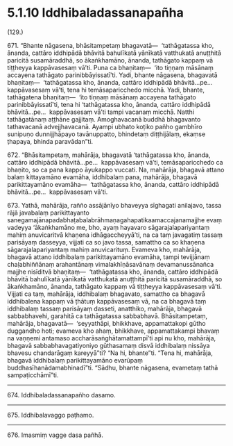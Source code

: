 # 5.1.10 Iddhibaladassanapañha

(129.)

671\. “Bhante nāgasena, bhāsitampetaṃ bhagavatā—  ‘tathāgatassa kho, ānanda, cattāro iddhipādā bhāvitā bahulīkatā yānīkatā vatthukatā anuṭṭhitā paricitā susamāraddhā, so ākaṅkhamāno, ānanda, tathāgato kappaṃ vā tiṭṭheyya kappāvasesaṃ vā’ti. Puna ca bhaṇitaṃ—  ‘ito tiṇṇaṃ māsānaṃ accayena tathāgato parinibbāyissatī’ti. Yadi, bhante nāgasena, bhagavatā bhaṇitaṃ—  ‘tathāgatassa kho, ānanda, cattāro iddhipādā bhāvitā…pe…  kappāvasesaṃ vā’ti, tena hi temāsaparicchedo micchā. Yadi, bhante, tathāgatena bhaṇitaṃ—  ‘ito tiṇṇaṃ māsānaṃ accayena tathāgato parinibbāyissatī’ti, tena hi ‘tathāgatassa kho, ānanda, cattāro iddhipādā bhāvitā…pe…  kappāvasesaṃ vā’ti tampi vacanaṃ micchā. Natthi tathāgatānaṃ aṭṭhāne gajjitaṃ. Amoghavacanā buddhā bhagavanto tathavacanā advejjhavacanā. Ayampi ubhato koṭiko pañho gambhīro sunipuṇo dunnijjhāpayo tavānuppatto, bhindetaṃ diṭṭhijālaṃ, ekaṃse ṭhapaya, bhinda paravādan”ti.

672\. “Bhāsitampetaṃ, mahārāja, bhagavatā ‘tathāgatassa kho, ānanda, cattāro iddhipādā bhāvitā…pe…  kappāvasesaṃ vā’ti, temāsaparicchedo ca bhaṇito, so ca pana kappo āyukappo vuccati. Na, mahārāja, bhagavā attano balaṃ kittayamāno evamāha, iddhibalaṃ pana, mahārāja, bhagavā parikittayamāno evamāha—  ‘tathāgatassa kho, ānanda, cattāro iddhipādā bhāvitā…pe…  kappāvasesaṃ vā’ti.

673\. Yathā, mahārāja, rañño assājānīyo bhaveyya sīghagati anilajavo, tassa rājā javabalaṃ parikittayanto sanegamajānapadabhaṭabalabrāhmaṇagahapatikaamaccajanamajjhe evaṃ vadeyya ‘ākaṅkhamāno me, bho, ayaṃ hayavaro sāgarajalapariyantaṃ mahiṃ anuvicaritvā khaṇena idhāgaccheyyā’ti, na ca taṃ javagatiṃ tassaṃ parisāyaṃ dasseyya, vijjati ca so javo tassa, samattho ca so khaṇena sāgarajalapariyantaṃ mahiṃ anuvicarituṃ. Evameva kho, mahārāja, bhagavā attano iddhibalaṃ parikittayamāno evamāha, tampi tevijjānaṃ chaḷabhiññānaṃ arahantānaṃ vimalakhīṇāsavānaṃ devamanussānañca majjhe nisīditvā bhaṇitaṃ—  ‘tathāgatassa kho, ānanda, cattāro iddhipādā bhāvitā bahulīkatā yānīkatā vatthukatā anuṭṭhitā paricitā susamāraddhā, so ākaṅkhamāno, ānanda, tathāgato kappaṃ vā tiṭṭheyya kappāvasesaṃ vā’ti. Vijjati ca taṃ, mahārāja, iddhibalaṃ bhagavato, samattho ca bhagavā iddhibalena kappaṃ vā ṭhātuṃ kappāvasesaṃ vā, na ca bhagavā taṃ iddhibalaṃ tassaṃ parisāyaṃ dasseti, anatthiko, mahārāja, bhagavā sabbabhavehi, garahitā ca tathāgatassa sabbabhavā. Bhāsitampetaṃ, mahārāja, bhagavatā—  ‘seyyathāpi, bhikkhave, appamattakopi gūtho duggandho hoti; evameva kho ahaṃ, bhikkhave, appamattakampi bhavaṃ na vaṇṇemi antamaso accharāsaṅghātamattampī’ti api nu kho, mahārāja, bhagavā sabbabhavagatiyoniyo gūthasamaṃ disvā iddhibalaṃ nissāya bhavesu chandarāgaṃ kareyyā”ti? “Na hi, bhante”ti. “Tena hi, mahārāja, bhagavā iddhibalaṃ parikittayamāno evarūpaṃ buddhasīhanādamabhinadī”ti. “Sādhu, bhante nāgasena, evametaṃ tathā sampaṭicchāmī”ti.

---

674\. Iddhibaladassanapañho dasamo.

---

675\. Iddhibalavaggo paṭhamo.

---

676\. Imasmiṃ vagge dasa pañhā.
